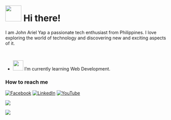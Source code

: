 <h1><img src="https://media0.giphy.com/media/edcqYHlnPKJrC6ZBbA/giphy.gif" width="50"> Hi there!</h1> 
<p>I am John Ariel Yap a passionate tech enthusiast from Philippines. I love exploring the world of technology and discovering new and exciting aspects of it.</p>
<br>

- <img src="https://media.giphy.com/media/WUlplcMpOCEmTGBtBW/giphy.gif" width="32"> I’m currently learning Web Development.

### How to reach me
[![Facebook](https://img.shields.io/badge/Facebook-%231877F2.svg?&style=flat-square&logo=facebook&logoColor=white)](https://facebook.com/arielyap.fb)
[![LinkedIn](https://img.shields.io/badge/LinkedIn-%230077B5.svg?&style=flat-square&logo=linkedin&logoColor=white)](https://www.linkedin.com/in/arielyap69/)
[![YouTube](https://img.shields.io/badge/YouTube-%23FF0000.svg?&style=flat-square&logo=youtube&logoColor=white)](https://www.youtube.com/c/ARIELDEV)
<br>

<div align="left"><img src="https://github-readme-stats.vercel.app/api?username=yapariel&show_icons=true&count_private=true&hide_border=true" align="center" /></div>  

![](https://komarev.com/ghpvc/?username=your-github-yapariel)
